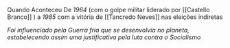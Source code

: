 Quando Aconteceu
 De *1964* (com o golpe militar liderado por [[Castello Branco]]  ) a *1985* com a vitória de [[Tancredo Neves]] nas eleições indiretas 
 
*Foi influenciado pela Guerra fria que se desenvolvia no planeta, estabelecendo assim uma justificativa pela luta contra o Socialismo* 
